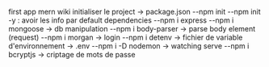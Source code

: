 first app mern 
wiki
initialiser le project -> package.json
--npm init 
--npm init -y : avoir les info par default 
dependencies 
--npm i express
--npm i mongoose -> db manipulation 
--npm i body-parser -> parse body element (request)
--npm i morgan -> login 
--npm i detenv -> fichier de variable d'environnement -> .env 
--npm i -D nodemon  ->  watching serve 
--npm i bcryptjs -> criptage de mots de passe 


